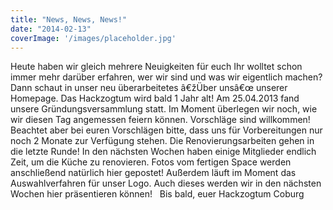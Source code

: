 ```yaml
---
title: "News, News, News!"
date: "2014-02-13"
coverImage: '/images/placeholder.jpg'
---
```


Heute haben wir gleich mehrere Neuigkeiten für euch Ihr wolltet schon immer mehr darüber erfahren, wer wir sind und was wir eigentlich machen? Dann schaut in unser neu überarbeitetes â€žÜber unsâ€œ unserer Homepage. Das Hackzogtum wird bald 1 Jahr alt! Am 25.04.2013 fand unsere Gründungsversammlung statt. Im Moment überlegen wir noch, wie wir diesen Tag angemessen feiern können. Vorschläge sind willkommen! Beachtet aber bei euren Vorschlägen bitte, dass uns für Vorbereitungen nur noch 2 Monate zur Verfügung stehen. Die Renovierungsarbeiten gehen in die letzte Runde! In den nächsten Wochen haben einige Mitglieder endlich Zeit, um die Küche zu renovieren. Fotos vom fertigen Space werden anschließend natürlich hier gepostet! Außerdem läuft im Moment das Auswahlverfahren für unser Logo. Auch dieses werden wir in den nächsten Wochen hier präsentieren können!   Bis bald, euer Hackzogtum Coburg
